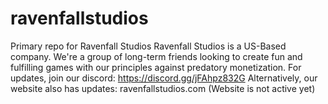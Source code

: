 # ravenfallstudios
Primary repo for Ravenfall Studios
Ravenfall Studios is a US-Based company. 
We're a group of long-term friends looking to create fun and fulfilling games with our principles against predatory monetization.
For updates, join our discord: https://discord.gg/jFAhpz832G
Alternatively, our website also has updates: ravenfallstudios.com
(Website is not active yet)
